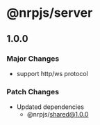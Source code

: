 # @nrpjs/server

## 1.0.0

### Major Changes

- support http/ws protocol

### Patch Changes

- Updated dependencies
  - @nrpjs/shared@1.0.0
